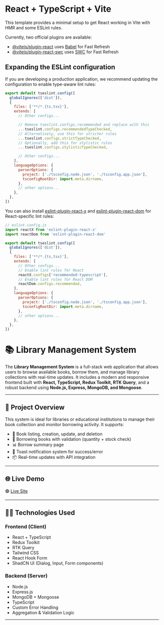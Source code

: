 # React + TypeScript + Vite

This template provides a minimal setup to get React working in Vite with HMR and some ESLint rules.

Currently, two official plugins are available:

- [@vitejs/plugin-react](https://github.com/vitejs/vite-plugin-react/blob/main/packages/plugin-react) uses [Babel](https://babeljs.io/) for Fast Refresh
- [@vitejs/plugin-react-swc](https://github.com/vitejs/vite-plugin-react/blob/main/packages/plugin-react-swc) uses [SWC](https://swc.rs/) for Fast Refresh

## Expanding the ESLint configuration

If you are developing a production application, we recommend updating the configuration to enable type-aware lint rules:

```js
export default tseslint.config([
  globalIgnores(['dist']),
  {
    files: ['**/*.{ts,tsx}'],
    extends: [
      // Other configs...

      // Remove tseslint.configs.recommended and replace with this
      ...tseslint.configs.recommendedTypeChecked,
      // Alternatively, use this for stricter rules
      ...tseslint.configs.strictTypeChecked,
      // Optionally, add this for stylistic rules
      ...tseslint.configs.stylisticTypeChecked,

      // Other configs...
    ],
    languageOptions: {
      parserOptions: {
        project: ['./tsconfig.node.json', './tsconfig.app.json'],
        tsconfigRootDir: import.meta.dirname,
      },
      // other options...
    },
  },
])
```

You can also install [eslint-plugin-react-x](https://github.com/Rel1cx/eslint-react/tree/main/packages/plugins/eslint-plugin-react-x) and [eslint-plugin-react-dom](https://github.com/Rel1cx/eslint-react/tree/main/packages/plugins/eslint-plugin-react-dom) for React-specific lint rules:

```js
// eslint.config.js
import reactX from 'eslint-plugin-react-x'
import reactDom from 'eslint-plugin-react-dom'

export default tseslint.config([
  globalIgnores(['dist']),
  {
    files: ['**/*.{ts,tsx}'],
    extends: [
      // Other configs...
      // Enable lint rules for React
      reactX.configs['recommended-typescript'],
      // Enable lint rules for React DOM
      reactDom.configs.recommended,
    ],
    languageOptions: {
      parserOptions: {
        project: ['./tsconfig.node.json', './tsconfig.app.json'],
        tsconfigRootDir: import.meta.dirname,
      },
      // other options...
    },
  },
])
```




# 📚 Library Management System

The **Library Management System** is a full-stack web application that allows users to browse available books, borrow them, and manage library collections with real-time updates. It includes a modern and responsive frontend built with **React, TypeScript, Redux Toolkit, RTK Query**, and a robust backend using **Node.js, Express, MongoDB, and Mongoose**.

---

## 🚀 Project Overview

This system is ideal for libraries or educational institutions to manage their book collection and monitor borrowing activity. It supports:

- 📖 Book listing, creation, update, and deletion
- 👤 Borrowing books with validation (quantity + stock check)
- 📊 Borrow summary page
- 🔔 Toast notification system for success/error
- 📦 Real-time updates with API integration

---

## 🌐 Live Demo

🟢 [Live Site ](https://library-management-client-vert.vercel.app/)

---

## 🧑‍💻 Technologies Used

### Frontend (Client)
- React + TypeScript
- Redux Toolkit
- RTK Query
- Tailwind CSS
- React Hook Form
- ShadCN UI (Dialog, Input, Form components)

### Backend (Server)
- Node.js
- Express.js
- MongoDB + Mongoose
- TypeScript
- Custom Error Handling
- Aggregation & Validation Logic

--- 


